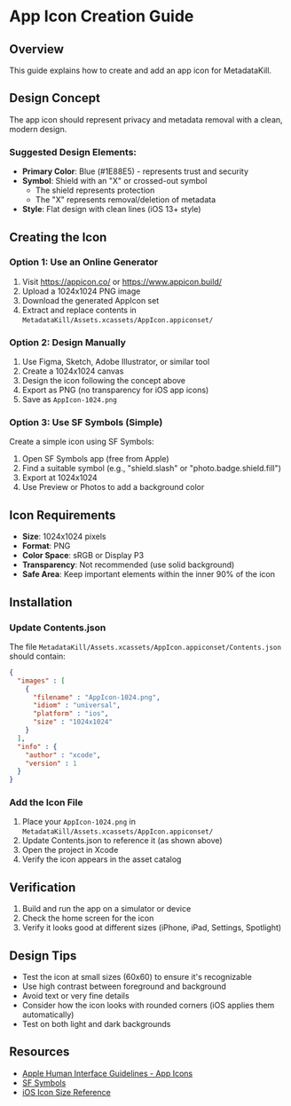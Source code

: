 # App Icon Creation Guide

## Overview
This guide explains how to create and add an app icon for MetadataKill.

## Design Concept
The app icon should represent privacy and metadata removal with a clean, modern design.

### Suggested Design Elements:
- **Primary Color**: Blue (#1E88E5) - represents trust and security
- **Symbol**: Shield with an "X" or crossed-out symbol
  - The shield represents protection
  - The "X" represents removal/deletion of metadata
- **Style**: Flat design with clean lines (iOS 13+ style)

## Creating the Icon

### Option 1: Use an Online Generator
1. Visit https://appicon.co/ or https://www.appicon.build/
2. Upload a 1024x1024 PNG image
3. Download the generated AppIcon set
4. Extract and replace contents in `MetadataKill/Assets.xcassets/AppIcon.appiconset/`

### Option 2: Design Manually
1. Use Figma, Sketch, Adobe Illustrator, or similar tool
2. Create a 1024x1024 canvas
3. Design the icon following the concept above
4. Export as PNG (no transparency for iOS app icons)
5. Save as `AppIcon-1024.png`

### Option 3: Use SF Symbols (Simple)
Create a simple icon using SF Symbols:
1. Open SF Symbols app (free from Apple)
2. Find a suitable symbol (e.g., "shield.slash" or "photo.badge.shield.fill")
3. Export at 1024x1024
4. Use Preview or Photos to add a background color

## Icon Requirements
- **Size**: 1024x1024 pixels
- **Format**: PNG
- **Color Space**: sRGB or Display P3
- **Transparency**: Not recommended (use solid background)
- **Safe Area**: Keep important elements within the inner 90% of the icon

## Installation

### Update Contents.json
The file `MetadataKill/Assets.xcassets/AppIcon.appiconset/Contents.json` should contain:

```json
{
  "images" : [
    {
      "filename" : "AppIcon-1024.png",
      "idiom" : "universal",
      "platform" : "ios",
      "size" : "1024x1024"
    }
  ],
  "info" : {
    "author" : "xcode",
    "version" : 1
  }
}
```

### Add the Icon File
1. Place your `AppIcon-1024.png` in `MetadataKill/Assets.xcassets/AppIcon.appiconset/`
2. Update Contents.json to reference it (as shown above)
3. Open the project in Xcode
4. Verify the icon appears in the asset catalog

## Verification
1. Build and run the app on a simulator or device
2. Check the home screen for the icon
3. Verify it looks good at different sizes (iPhone, iPad, Settings, Spotlight)

## Design Tips
- Test the icon at small sizes (60x60) to ensure it's recognizable
- Use high contrast between foreground and background
- Avoid text or very fine details
- Consider how the icon looks with rounded corners (iOS applies them automatically)
- Test on both light and dark backgrounds

## Resources
- [Apple Human Interface Guidelines - App Icons](https://developer.apple.com/design/human-interface-guidelines/app-icons)
- [SF Symbols](https://developer.apple.com/sf-symbols/)
- [iOS Icon Size Reference](https://developer.apple.com/design/human-interface-guidelines/app-icons#Specifications)
